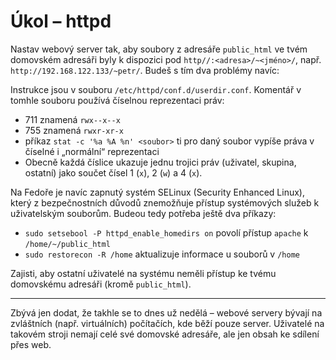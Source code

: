 # Úkol – httpd

Nastav webový server tak, aby soubory z adresáře `public_html` ve tvém domovském adresáři byly k dispozici pod `http//:<adresa>/~<jméno>/`, např. `http://192.168.122.133/~petr/`.
Budeš s tím dva problémy navíc:

Instrukce jsou v souboru `/etc/httpd/conf.d/userdir.conf`. Komentář v tomhle souboru používá číselnou reprezentaci práv:
* 711 znamená `rwx--x--x`
* 755 znamená `rwxr-xr-x`
* příkaz `stat -c '%a %A %n' <soubor>` ti pro daný soubor vypíše práva v číselné i „normální“ reprezentaci
* Obecně každá číslice ukazuje jednu trojici práv (uživatel, skupina, ostatní) jako součet čísel 1 (`x`), 2 (`w`) a 4 (`x`).


Na Fedoře je navíc zapnutý systém SELinux (Security Enhanced Linux), který z bezpečnostních důvodů znemožňuje přístup systémových služeb k uživatelským souborům. Budeou tedy potřeba ještě dva příkazy:
* `sudo setsebool -P httpd_enable_homedirs on` povolí přístup `apache` k `/home/~/public_html`
* `sudo restorecon -R /home` aktualizuje informace u souborů v `/home`

Zajisti, aby ostatní uživatelé na systému neměli přístup ke tvému domovskému adresáři (kromě `public_html`).


---

Zbývá jen dodat, že takhle se to dnes už nedělá – webové servery bývají
na zvláštních (např. virtuálních) počítačích, kde běží pouze server.
Uživatelé na takovém stroji nemají celé své domovské adresáře, ale jen
obsah ke sdílení přes web.
